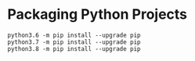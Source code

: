 # Packaging Python Projects

```shell
python3.6 -m pip install --upgrade pip
python3.7 -m pip install --upgrade pip
python3.8 -m pip install --upgrade pip
```

